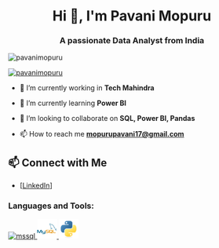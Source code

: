 <h1 align="center">Hi 👋, I'm Pavani Mopuru</h1>
<h3 align="center">A passionate Data Analyst from India</h3>

<p align="left"> <img src="https://komarev.com/ghpvc/?username=pavanimopuru&label=Profile%20views&color=0e75b6&style=flat" alt="pavanimopuru" /> </p>

<p align="left"> <a href="https://github.com/ryo-ma/github-profile-trophy"><img src="https://github-profile-trophy.vercel.app/?username=pavanimopuru" alt="pavanimopuru" /></a> </p>

- 🔭 I’m currently working in **Tech Mahindra**

- 🌱 I’m currently learning **Power BI**

- 👯 I’m looking to collaborate on **SQL, Power BI, Pandas**

- 📫 How to reach me **mopurupavani17@gmail.com**

## 📫 Connect with Me
- [[LinkedIn]([url](https://www.linkedin.com/in/pavani-mopuru-21019a231/))]

<h3 align="left">Languages and Tools:</h3>
<p align="left"> <a href="https://www.microsoft.com/en-us/sql-server" target="_blank" rel="noreferrer"> <img src="https://www.svgrepo.com/show/303229/microsoft-sql-server-logo.svg" alt="mssql" width="40" height="40"/> </a> <a href="https://www.mysql.com/" target="_blank" rel="noreferrer"> <img src="https://raw.githubusercontent.com/devicons/devicon/master/icons/mysql/mysql-original-wordmark.svg" alt="mysql" width="40" height="40"/> </a> <a href="https://www.python.org" target="_blank" rel="noreferrer"> <img src="https://raw.githubusercontent.com/devicons/devicon/master/icons/python/python-original.svg" alt="python" width="40" height="40"/> </a> </p>
